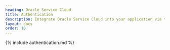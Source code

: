 ```yaml
---
heading: Oracle Service Cloud
title: Authentication
description: Integrate Oracle Service Cloud into your application via the Cloud Elements APIs.
layout: docs
order: 10
---
```


{% include authentication.md %}
